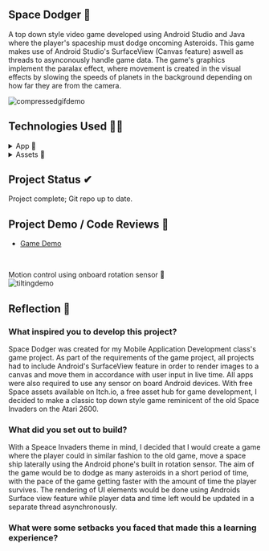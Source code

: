 ## Space Dodger 🚀

A top down style video game developed using Android Studio and Java where the player's spaceship must dodge oncoming Asteroids. This game makes use of Android Studio's SurfaceView (Canvas feature) aswell as threads to asynconously handle game data. The game's graphics implement the paralax effect, where movement is created in the visual effects by slowing the speeds of planets in the background depending on how far they are from the camera. 

![compressedgifdemo](https://github.com/BurhanNaveed0/SpaceDodger/assets/81490717/d91f54cd-fc52-49f2-ae6a-5d0c4e1c3016)

## Technologies Used 👨‍💻
<details>
  <summary> App 📱</summary>
  <ul>
    <li><a href="https://www.java.com/en/">Java</a></li>
    <li><a href="">XML</a></li>
    <li><a href="https://developer.android.com/studio?gad_source=1&gclid=CjwKCAjw-O6zBhASEiwAOHeGxXeWZgT9muC50iZgfEeWoWRSc1p7O5V8lqIsRCIpYqx4VqIfEuMYvBoCR6AQAvD_BwE&gclsrc=aw.ds">Android Studio</a></li>
  </ul>
</details>

<details>
  <summary> Assets 🎨</summary>
  <ul>
    <li><a href="https://itch.io/">Itch.io</a></li>
  </ul>
</details>

## Project Status ✔
Project complete; Git repo up to date. 

## Project Demo / Code Reviews 📲

<ul>
    <li><a href="https://youtu.be/TEYuYg3XGRE">Game Demo</a></li>
</ul>

</br>

Motion control using onboard rotation sensor 🔄 </br>
![tiltingdemo](https://github.com/BurhanNaveed0/SpaceDodger/assets/81490717/b918f18c-7e24-487f-8e71-96c579fe8791)

## Reflection 📝

### What inspired you to develop this project?
Space Dodger was created for my Mobile Application Development class's game project. As part of the requirements of the game project, all projects had to include Android's SurfaceView feature in order to render images to a canvas and move them in accordance with user input in live time. All apps were also required to use any sensor on board Android devices. With free Space assets available on Itch.io, a free asset hub for game development, I decided to make a classic top down style game reminicent of the old Space Invaders on the Atari 2600.

### What did you set out to build?
With a Speace Invaders theme in mind, I decided that I would create a game where the player could in similar fashion to the old game, move a space ship laterally using the Android phone's built in rotation sensor. The aim of the game would be to dodge as many asteroids in a short period of time, with the pace of the game getting faster with the amount of time the player survives. The rendering of UI elements would be done using Androids Surface view feature while player data and time left would be updated in a separate thread asynchronously.  

### What were some setbacks you faced that made this a learning experience?

